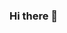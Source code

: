 ### Hi there 👋

<!--
**eapolat/eapolat** is a ✨ _special_ ✨ repository because its `README.md` (this file) appears on your GitHub profile.

Here are some ideas to get you started:

- 🔭 I’m currently a student in Bilkent University.
- 🌱 I’m currently learning Java.
- 🤔 I study mathematics departmant.
-->
